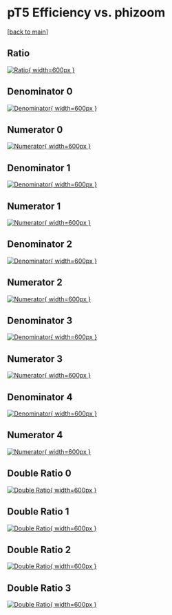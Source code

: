 # pT5 Efficiency vs. phizoom

[[back to main](./)]



## Ratio

[![Ratio](../mtv/var/pT5_xtr_321_0_eff_phizoom.png){ width=600px }](../mtv/var/pT5_xtr_321_0_eff_phizoom.pdf)

## Denominator 0

[![Denominator](../mtv/den/pT5_xtr_321_0_eff_phizoom_den0.png){ width=600px }](../mtv/den/pT5_xtr_321_0_eff_phizoom_den0.pdf)

## Numerator 0

[![Numerator](../mtv/num/pT5_xtr_321_0_eff_phizoom_num0.png){ width=600px }](../mtv/num/pT5_xtr_321_0_eff_phizoom_num0.pdf)

## Denominator 1

[![Denominator](../mtv/den/pT5_xtr_321_0_eff_phizoom_den1.png){ width=600px }](../mtv/den/pT5_xtr_321_0_eff_phizoom_den1.pdf)

## Numerator 1

[![Numerator](../mtv/num/pT5_xtr_321_0_eff_phizoom_num1.png){ width=600px }](../mtv/num/pT5_xtr_321_0_eff_phizoom_num1.pdf)

## Denominator 2

[![Denominator](../mtv/den/pT5_xtr_321_0_eff_phizoom_den2.png){ width=600px }](../mtv/den/pT5_xtr_321_0_eff_phizoom_den2.pdf)

## Numerator 2

[![Numerator](../mtv/num/pT5_xtr_321_0_eff_phizoom_num2.png){ width=600px }](../mtv/num/pT5_xtr_321_0_eff_phizoom_num2.pdf)

## Denominator 3

[![Denominator](../mtv/den/pT5_xtr_321_0_eff_phizoom_den3.png){ width=600px }](../mtv/den/pT5_xtr_321_0_eff_phizoom_den3.pdf)

## Numerator 3

[![Numerator](../mtv/num/pT5_xtr_321_0_eff_phizoom_num3.png){ width=600px }](../mtv/num/pT5_xtr_321_0_eff_phizoom_num3.pdf)

## Denominator 4

[![Denominator](../mtv/den/pT5_xtr_321_0_eff_phizoom_den4.png){ width=600px }](../mtv/den/pT5_xtr_321_0_eff_phizoom_den4.pdf)

## Numerator 4

[![Numerator](../mtv/num/pT5_xtr_321_0_eff_phizoom_num4.png){ width=600px }](../mtv/num/pT5_xtr_321_0_eff_phizoom_num4.pdf)

## Double Ratio 0

[![Double Ratio](../mtv/ratio/pT5_xtr_321_0_eff_phizoom_ratio0.png){ width=600px }](../mtv/ratio/pT5_xtr_321_0_eff_phizoom_ratio0.pdf)

## Double Ratio 1

[![Double Ratio](../mtv/ratio/pT5_xtr_321_0_eff_phizoom_ratio1.png){ width=600px }](../mtv/ratio/pT5_xtr_321_0_eff_phizoom_ratio1.pdf)

## Double Ratio 2

[![Double Ratio](../mtv/ratio/pT5_xtr_321_0_eff_phizoom_ratio2.png){ width=600px }](../mtv/ratio/pT5_xtr_321_0_eff_phizoom_ratio2.pdf)

## Double Ratio 3

[![Double Ratio](../mtv/ratio/pT5_xtr_321_0_eff_phizoom_ratio3.png){ width=600px }](../mtv/ratio/pT5_xtr_321_0_eff_phizoom_ratio3.pdf)

